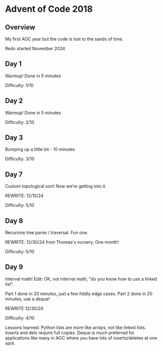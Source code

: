 # Advent of Code 2018
## Overview
My first AOC year but the code is lost to the sands of time.

Redo started November 2024

## Day 1
Warmup! Done in 5 minutes

Difficulty: 1/10

## Day 2
Warmup! Done in 5 minutes

Difficulty: 2/10

## Day 3
Bumping up a little bit - 10 minutes

Difficulty: 3/10

## Day 7
Custom topological sort! Now we're getting into it. 

REWRITE: 12/15/24

Difficulty: 5/10

## Day 8
Recursive tree parse / traversal. Fun one.

REWRITE: 12/30/24 from Thomas's nursery. One month!

Difficulty: 5/10

## Day 9 
Interval math! Edit: OK, not interval math, "do you know how to use a linked list".

Part 1 done in 20 minutes, just a few fiddly edge cases. 
Part 2 done in 20 minutes, use a deque!

REWRITE 12/30/24

Difficulty: 4/10

Lessons learned: Python lists are more like arrays, not like linked lists. Inserts and dels require full copies. Deque is much preferred for applications like many in AOC where you have lots of inserts/deletes at one spot.